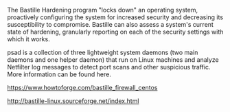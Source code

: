 
The Bastille Hardening program "locks down" an operating system, proactively configuring the system for increased security and decreasing its susceptibility to compromise. Bastille can also assess a system's current state of hardening, granularly reporting on each of the security settings with which it works.

psad is a collection of three lightweight system daemons (two main daemons and one helper daemon) that run on Linux machines and analyze Netfilter log messages to detect port scans and other suspicious traffic. More information can be found here.

https://www.howtoforge.com/bastille_firewall_centos

http://bastille-linux.sourceforge.net/index.html